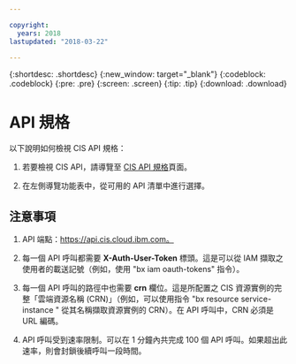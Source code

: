 ```yaml
---

copyright:
  years: 2018
lastupdated: "2018-03-22"

---
```


{:shortdesc: .shortdesc}
{:new_window: target="_blank"}
{:codeblock: .codeblock}
{:pre: .pre}
{:screen: .screen}
{:tip: .tip}
{:download: .download}

# API 規格

以下說明如何檢視 CIS API 規格： 

1. 若要檢視 CIS API，請導覽至 [CIS API 規格](https://console.bluemix.net/apidocs/2640-cloud-internet-services)頁面。 

2. 在左側導覽功能表中，從可用的 API 清單中進行選擇。


## 注意事項

1. API 端點：https://api.cis.cloud.ibm.com。

2. 每一個 API 呼叫都需要 **X-Auth-User-Token** 標頭。這是可以從 IAM 擷取之使用者的載送記號（例如，使用 "bx iam oauth-tokens" 指令）。

3. 每一個 API 呼叫的路徑中也需要 **crn** 欄位。這是所配置之 CIS 資源實例的完整「雲端資源名稱 (CRN)」（例如，可以使用指令 "bx resource service-instance <instance-name>" 從其名稱擷取資源實例的 CRN）。在 API 呼叫中，CRN 必須是 URL 編碼。

4. API 呼叫受到速率限制。可以在 1 分鐘內共完成 100 個 API 呼叫。如果超出此速率，則會封鎖後續呼叫一段時間。
